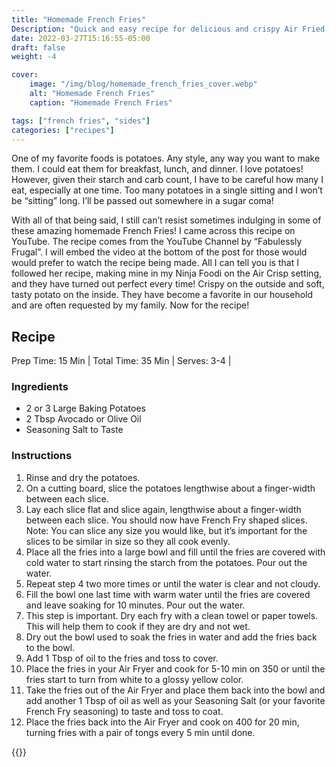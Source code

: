 ```yaml
---
title: "Homemade French Fries"
Description: "Quick and easy recipe for delicious and crispy Air Fried French Fries!"
date: 2022-03-27T15:16:55-05:00
draft: false
weight: -4

cover:
    image: "/img/blog/homemade_french_fries_cover.webp"
    alt: "Homemade French Fries"
    caption: "Homemade French Fries"

tags: ["french fries", "sides"]
categories: ["recipes"]
---
```


One of my favorite foods is potatoes. Any style, any way you want to make them. I could eat them for breakfast, lunch, and dinner. I love potatoes! However, given their starch and carb count, I have to be careful how many I eat, especially at one time. Too many potatoes in a single sitting and I won’t be “sitting” long. I’ll be passed out somewhere in a sugar coma!  

With all of that being said, I still can’t resist sometimes indulging in some of these amazing homemade French Fries! I came across this recipe on YouTube. The recipe comes from the YouTube Channel by “Fabulessly Frugal”. I will embed the video at the bottom of the post for those would would prefer to watch the recipe being made. All I can tell you is that I followed her recipe, making mine in my Ninja Foodi on the Air Crisp setting, and they have turned out perfect every time! Crispy on the outside and soft, tasty potato on the inside. They have become a favorite in our household and are often requested by my family. Now for the recipe!  

## Recipe
Prep Time: 15 Min |
Total Time: 35 Min |
Serves: 3-4 |  

### Ingredients  
* 2 or 3 Large Baking Potatoes
* 2 Tbsp Avocado or Olive Oil
* Seasoning Salt to Taste  

### Instructions
1. Rinse and dry the potatoes.
2. On a cutting board, slice the potatoes lengthwise about a finger-width between each slice.
3. Lay each slice flat and slice again, lengthwise about a finger-width between each slice. You should now have French Fry shaped slices. Note: You can slice any size you would like, but it’s important for the slices to be similar in size so they all cook evenly.
4. Place all the fries into a large bowl and fill until the fries are covered with cold water to start rinsing the starch from the potatoes. Pour out the water.
5. Repeat step 4 two more times or until the water is clear and not cloudy.
6. Fill the bowl one last time with warm water until the fries are covered and leave soaking for 10 minutes. Pour out the water.
7. This step is important. Dry each fry with a clean towel or paper towels. This will help them to cook if they are dry and not wet.
8. Dry out the bowl used to soak the fries in water and add the fries back to the bowl.
9. Add 1 Tbsp of oil to the fries and toss to cover.
10. Place the fries in your Air Fryer and cook for 5-10 min on 350 or until the fries start to turn from white to a glossy yellow color.
11. Take the fries out of the Air Fryer and place them back into the bowl and add another 1 Tbsp of oil as well as your Seasoning Salt (or your favorite French Fry seasoning) to taste and toss to coat.
12. Place the fries back into the Air Fryer and cook on 400 for 20 min, turning fries with a pair of tongs every 5 min until done.  

{{<youtube PUSLe93r9O8>}}